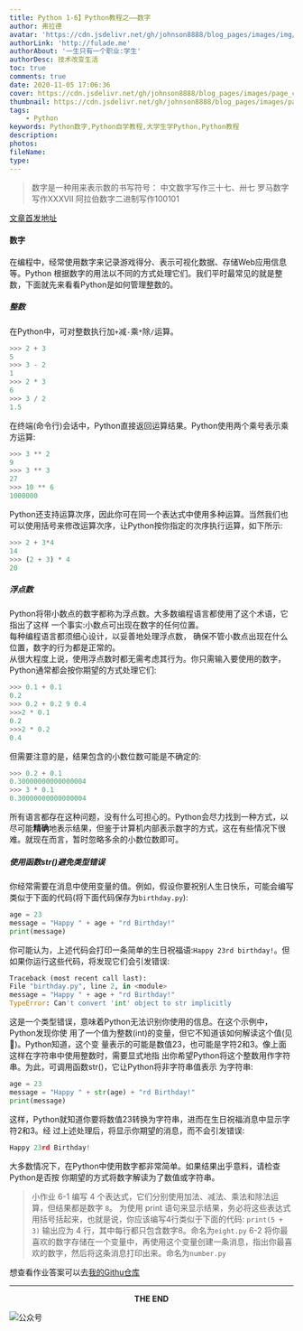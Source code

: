 ```yaml
---
title: Python 1-6】Python教程之——数字
author: 弗拉德
avatar: 'https://cdn.jsdelivr.net/gh/johnson8888/blog_pages/images/img/avatar.jpg'
authorLink: 'http://fulade.me'
authorAbout: '一生只有一个职业:学生'
authorDesc: 技术改变生活
toc: true
comments: true
date: 2020-11-05 17:06:36
cover: https://cdn.jsdelivr.net/gh/johnson8888/blog_pages/images/page_conver_number.jpg
thumbnail: https://cdn.jsdelivr.net/gh/johnson8888/blog_pages/images/page_conver_number.jpg
tags:
    - Python
keywords: Python数字,Python自学教程,大学生学Python,Python教程
description:
photos:
fileName:
type:
---
```


> 数字是一种用来表示数的书写符号：
中文数字写作三十七、卅七
罗马数字写作XXXVII
阿拉伯数字二进制写作100101
<!--more-->
[文章首发地址](http://fulade.me/python-number-1-6.html)

#### **数字**
在编程中，经常使用数字来记录游戏得分、表示可视化数据、存储Web应用信息等。Python 根据数字的用法以不同的方式处理它们。我们平时最常见的就是整数，下面就先来看看Python是如何管理整数的。

##### **整数**
在Python中，可对整数执行加`+`减`-`乘`*`除`/`运算。
``` Python
>>> 2 + 3 
5
>>> 3 - 2 
1
>>> 2 * 3 
6
>>> 3 / 2 
1.5
```
在终端(命令行)会话中，Python直接返回运算结果。Python使用两个乘号表示乘方运算:
``` Python
>>> 3 ** 2 
9
>>> 3 ** 3 
27
>>> 10 ** 6 
1000000
```
Python还支持运算次序，因此你可在同一个表达式中使用多种运算。当然我们也可以使用括号来修改运算次序，让Python按你指定的次序执行运算，如下所示:
``` Python
>>> 2 + 3*4
14
>>> (2 + 3) * 4 
20
```
##### **浮点数**
Python将带小数点的数字都称为浮点数。大多数编程语言都使用了这个术语，它指出了这样 一个事实:小数点可出现在数字的任何位置。  
每种编程语言都须细心设计，以妥善地处理浮点数， 确保不管小数点出现在什么位置，数字的行为都是正常的。  
从很大程度上说，使用浮点数时都无需考虑其行为。你只需输入要使用的数字，Python通常都会按你期望的方式处理它们:
``` Python 
>>> 0.1 + 0.1
0.2
>>> 0.2 + 0.2 9 0.4
>>>2 * 0.1
0.2
>>>2 * 0.2
0.4
```
但需要注意的是，结果包含的小数位数可能是不确定的:
```Python
>>> 0.2 + 0.1 
0.30000000000000004 
>>> 3 * 0.1 
0.30000000000000004
```
所有语言都存在这种问题，没有什么可担心的。Python会尽力找到一种方式，以尽可能**精确**地表示结果，但鉴于计算机内部表示数字的方式，这在有些情况下很难。就现在而言，暂时忽略多余的小数位数即可。

##### **使用函数str()避免类型错误**
你经常需要在消息中使用变量的值。例如，假设你要祝别人生日快乐，可能会编写类似于下面的代码(将下面代码保存为`birthday.py`):
``` Python
age = 23
message = "Happy " + age + "rd Birthday!"
print(message)
```
你可能认为，上述代码会打印一条简单的生日祝福语:`Happy 23rd birthday!`。但如果你运行这些代码，将发现它们会引发错误:
``` Python
Traceback (most recent call last):
File "birthday.py", line 2, in <module>
message = "Happy " + age + "rd Birthday!"
TypeError: Can't convert 'int' object to str implicitly
```
这是一个类型错误，意味着Python无法识别你使用的信息。在这个示例中，Python发现你使 用了一个值为整数(int)的变量，但它不知道该如何解读这个值(见)。Python知道，这个变 量表示的可能是数值23，也可能是字符2和3。像上面这样在字符串中使用整数时，需要显式地指 出你希望Python将这个整数用作字符串。为此，可调用函数str()，它让Python将非字符串值表示 为字符串:
``` Python
age = 23
message = "Happy " + str(age) + "rd Birthday!"
print(message)
```
这样，Python就知道你要将数值23转换为字符串，进而在生日祝福消息中显示字符2和3。经 过上述处理后，将显示你期望的消息，而不会引发错误:
``` Python
Happy 23rd Birthday!
```
大多数情况下，在Python中使用数字都非常简单。如果结果出乎意料，请检查Python是否按 你期望的方式将数字解读为了数值或字符串。
>小作业
6-1 编写 4 个表达式，它们分别使用加法、减法、乘法和除法运算，但结果都是数字 `8`。
为使用 print 语句来显示结果，务必将这些表达式用括号括起来，也就是说，你应该编写4行类似于下面的代码:
`print(5 + 3)`
输出应为 4 行，其中每行都只包含数字8。命名为`eight.py`
6-2 将你最喜欢的数字存储在一个变量中，再使用这个变量创建一条消息，指出你最喜欢的数字，然后将这条消息打印出来。命名为`number.py`

想查看作业答案可以去[我的Githu仓库](https://github.com/Johnson8888/learn_python)


***
<center><strong>THE END</strong></center>

![公众号](https://cdn.jsdelivr.net/gh/johnson8888/blog_pages/images/page_footer.jpg)